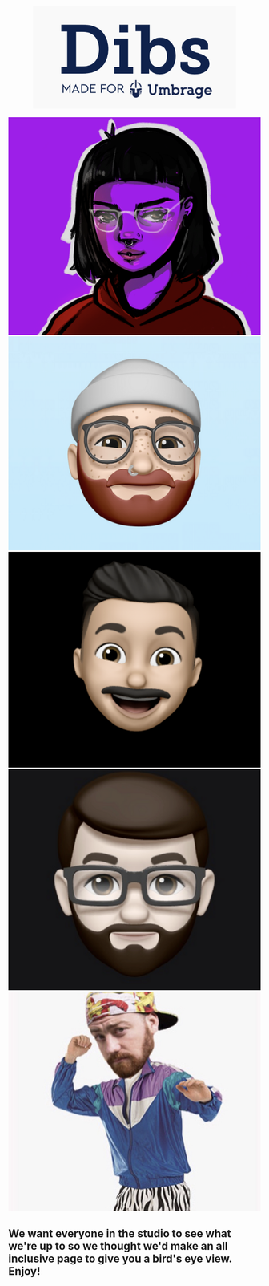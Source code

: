 <p align="center"> 
  <img src="dibs.png">
</p>


<p align="center" width=200> <img src="aivory.png"> <img src="colton.png"> <img src="sebastian.png"> <img src="uly.png"><img src="daniel.png">
 </p>


## We want everyone in the studio to see what we're up to so we thought we'd make an all inclusive page to give you a bird's eye view. Enjoy!
